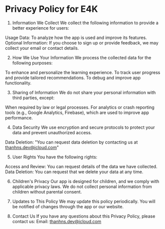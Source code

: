 # Privacy Policy for E4K

1. Information We Collect
We collect the following information to provide a better experience for users:

Usage Data: To analyze how the app is used and improve its features.
Optional Information: If you choose to sign up or provide feedback, we may collect your email or contact details.

2. How We Use Your Information
We process the collected data for the following purposes:

To enhance and personalize the learning experience.
To track user progress and provide tailored recommendations.
To debug and improve app functionality.

3. Sharing of Information
We do not share your personal information with third parties, except:

When required by law or legal processes.
For analytics or crash reporting tools (e.g., Google Analytics, Firebase), which are used to improve app performance.

4. Data Security
We use encryption and secure protocols to protect your data and prevent unauthorized access.

Data Deletion: "You can request data deletion by contacting us at thanhns.dev@icloud.com"

5. User Rights
You have the following rights:

Access and Review: You can request details of the data we have collected.
Data Deletion: You can request that we delete your data at any time.

6. Children's Privacy
Our app is designed for children, and we comply with applicable privacy laws. We do not collect personal information from children without parental consent.

7. Updates to This Policy
We may update this policy periodically. You will be notified of changes through the app or our website.

8. Contact Us
If you have any questions about this Privacy Policy, please contact us:
Email: thanhns.dev@icloud.com
